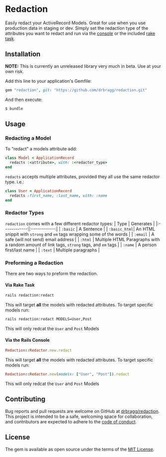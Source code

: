 # Redaction
Easily redact your ActiveRecord Models. Great for use when you use production data in staging or dev. Simply set the redaction type of the attributes you want to redact and run via the [console](#via-the-rails-console) or the included [rake task](#via-rake-task).

## Installation
**NOTE:** This is currently an unreleased library very much in beta. Use at your own risk.

Add this line to your application's Gemfile:

```ruby
gem "redaction", git: "https://github.com/drbragg/redaction.git"
```

And then execute:
```bash
$ bundle
```

## Usage
### Redacting a Model
To "redact" a models attribute add:
```ruby
class Model < ApplicationRecord
  redacts :<attribute>, with: :<redactor_type>
end
```
`redacts` accepts multiple attributes, provided they all use the same redactor type. i.e.:
```ruby
class User < ApplicationRecord
  redacts :first_name, :last_name, with: :name
end
```
### Redactor Types
`redaction` comes with a few different redactor types:
| Type         | Generates    |
|:------------:|:------------:|
| `:basic`     | A Sentence   |
| `:basic_html`| An HTML snippit with `strong` and `em` tags wrapping some of the words  |
| `:email`     | A safe (will not send) email address |
| `:html`      | Multiple HTML Paragraphs with a random amount of link tags, `strong` tags, and `em` tags  |
| `:name`      | A person first/last name |
| `:text`      | Multiple paragraphs |

### Preforming a Redaction
There are two ways to preform the redaction.

#### Via Rake Task
```bash
rails redaction:redact
```
This will target **all** the models with redacted attributes. To target specific models run:
```bash
rails redaction:redact MODELS=User,Post
```
This will only redcat the `User` and `Post` Models

#### Via the Rails Console
```ruby
Redaction::Redactor.new.redact
```
This will target **all** the models with redacted attributes. To target specific models run:
```ruby
Redaction::Redactor.new(models: ["User", "Post"]).redact
```
This will only redcat the `User` and `Post` Models

## Contributing
Bug reports and pull requests are welcome on GitHub at [drbragg/redaction](https://github.com/drbragg/redaction). This project is intended to be a safe, welcoming space for collaboration, and contributors are expected to adhere to the [code of conduct](https://github.com/DRBragg/redaction/blob/main/CODE_OF_CONDUCT.md).

## License
The gem is available as open source under the terms of the [MIT License](https://opensource.org/licenses/MIT).
